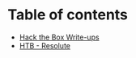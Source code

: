 # Table of contents

* [Hack the Box Write-ups](README.md)
* [HTB - Resolute](resolute-write-up.md)

